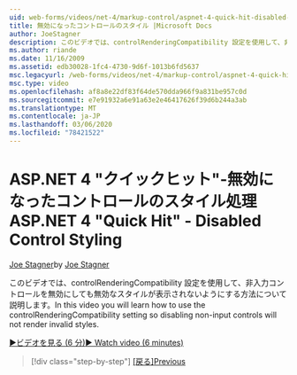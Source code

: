 ```yaml
---
uid: web-forms/videos/net-4/markup-control/aspnet-4-quick-hit-disabled-control-styling
title: 無効になったコントロールのスタイル |Microsoft Docs
author: JoeStagner
description: このビデオでは、controlRenderingCompatibility 設定を使用して、非入力コントロールを無効にしても無効なスタイルが表示されないようにする方法について説明します。
ms.author: riande
ms.date: 11/16/2009
ms.assetid: edb30028-1fc4-4730-9d6f-1013b6fd5637
msc.legacyurl: /web-forms/videos/net-4/markup-control/aspnet-4-quick-hit-disabled-control-styling
msc.type: video
ms.openlocfilehash: af8a8e22df83f64de570dda966f9a831be957c0d
ms.sourcegitcommit: e7e91932a6e91a63e2e46417626f39d6b244a3ab
ms.translationtype: MT
ms.contentlocale: ja-JP
ms.lasthandoff: 03/06/2020
ms.locfileid: "78421522"
---
```

# <a name="aspnet-4-quick-hit---disabled-control-styling"></a><span data-ttu-id="d7418-103">ASP.NET 4 "クイックヒット"-無効になったコントロールのスタイル処理</span><span class="sxs-lookup"><span data-stu-id="d7418-103">ASP.NET 4 "Quick Hit" - Disabled Control Styling</span></span>

<span data-ttu-id="d7418-104">[Joe Stagner](https://github.com/JoeStagner)</span><span class="sxs-lookup"><span data-stu-id="d7418-104">by [Joe Stagner](https://github.com/JoeStagner)</span></span>

<span data-ttu-id="d7418-105">このビデオでは、controlRenderingCompatibility 設定を使用して、非入力コントロールを無効にしても無効なスタイルが表示されないようにする方法について説明します。</span><span class="sxs-lookup"><span data-stu-id="d7418-105">In this video you will learn how to use the controlRenderingCompatibility setting so disabling non-input controls will not render invalid styles.</span></span> 

[<span data-ttu-id="d7418-106">&#9654;ビデオを見る (6 分)</span><span class="sxs-lookup"><span data-stu-id="d7418-106">&#9654; Watch video (6 minutes)</span></span>](https://channel9.msdn.com/Blogs/ASP-NET-Site-Videos/aspnet-4-quick-hit-disabled-control-styling)

> [!div class="step-by-step"]
> <span data-ttu-id="d7418-107">[[戻る]](aspnet-4-quick-hit-hidden-field-divs.md)</span><span class="sxs-lookup"><span data-stu-id="d7418-107">[Previous](aspnet-4-quick-hit-hidden-field-divs.md)</span></span>
